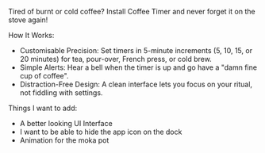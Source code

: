 Tired of burnt or cold coffee? Install Coffee Timer and never forget it on the stove again!

How It Works:

- Customisable Precision: Set timers in 5-minute increments (5, 10, 15, or 20 minutes) for tea, pour-over, French press, or cold brew.
- Simple Alerts: Hear a bell when the timer is up and go have a "damn fine cup of coffee".
- Distraction-Free Design: A clean interface lets you focus on your ritual, not fiddling with settings.

Things I want to add:

- A better looking UI Interface
- I want to be able to hide the app icon on the dock
- Animation for the moka pot
